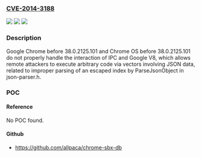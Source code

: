 ### [CVE-2014-3188](https://cve.mitre.org/cgi-bin/cvename.cgi?name=CVE-2014-3188)
![](https://img.shields.io/static/v1?label=Product&message=n%2Fa&color=blue)
![](https://img.shields.io/static/v1?label=Version&message=n%2Fa&color=blue)
![](https://img.shields.io/static/v1?label=Vulnerability&message=n%2Fa&color=brighgreen)

### Description

Google Chrome before 38.0.2125.101 and Chrome OS before 38.0.2125.101 do not properly handle the interaction of IPC and Google V8, which allows remote attackers to execute arbitrary code via vectors involving JSON data, related to improper parsing of an escaped index by ParseJsonObject in json-parser.h.

### POC

#### Reference
No POC found.

#### Github
- https://github.com/allpaca/chrome-sbx-db

